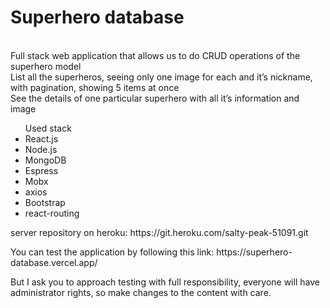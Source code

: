 # Superhero database

<br>
Full stack web application that allows us to do CRUD operations of the superhero ​model
<br>
List all the superheros, seeing only one image for each and it’s nickname, with
pagination, showing 5 items at once
<br>
See the details of one particular superhero with all it’s information and image
<br>
<ul>Used stack
<li>React.js</li>
<li>Node.js</li>
<li>MongoDB</li>
<li>Espress</li>
<li>Mobx</li>
<li>axios</li>
<li>Bootstrap</li>
<li>react-routing</li>
</ul>

<p>server repository on heroku: https://git.heroku.com/salty-peak-51091.git</p>
<p>You can test the application by following this link: https://superhero-database.vercel.app/</p>
<p>But I ask you to approach testing with full responsibility, everyone will have administrator rights, so make changes to the content with care.</p>
